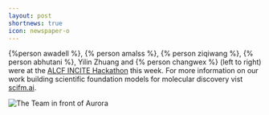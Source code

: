 ```yaml
---
layout: post
shortnews: true
icon: newspaper-o
---
```


{%person awadell %}, {% person amalss %}, {% person ziqiwang %}, {% person abhutani %}, Yilin Zhuang and {% person changwex %} (left to right) were at the [ALCF INCITE Hackathon](https://www.alcf.anl.gov/events/2024-alcf-incite-gpu-hackathon) this week. For more information on our work building scientific foundation models for molecular discovery vist [scifm.ai](https://scifm.ai/projects/catalyst.html).

<img src="{%link img/posts/alcf_hackathon_2024.jpeg %}" alt="The Team in front of Aurora" class="center">
